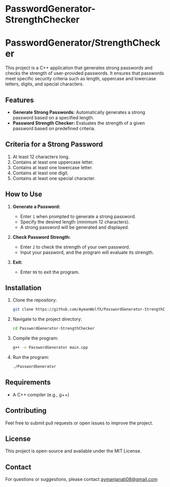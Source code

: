 # PasswordGenerator-StrengthChecker

# PasswordGenerator/StrengthChecker

This project is a C++ application that generates strong passwords and checks the strength of user-provided passwords. It ensures that passwords meet specific security criteria such as length, uppercase and lowercase letters, digits, and special characters.

## Features

- **Generate Strong Passwords:** Automatically generates a strong password based on a specified length.
- **Password Strength Checker:** Evaluates the strength of a given password based on predefined criteria.

## Criteria for a Strong Password

1. At least 12 characters long.
2. Contains at least one uppercase letter.
3. Contains at least one lowercase letter.
4. Contains at least one digit.
5. Contains at least one special character.

## How to Use

1. **Generate a Password:**
   - Enter `1` when prompted to generate a strong password.
   - Specify the desired length (minimum 12 characters).
   - A strong password will be generated and displayed.

2. **Check Password Strength:**
   - Enter `2` to check the strength of your own password.
   - Input your password, and the program will evaluate its strength.

3. **Exit:**
   - Enter `99` to exit the program.

## Installation

1. Clone the repository:
    ```bash
    git clone https://github.com/AymanWolfX/PasswordGenerator-StrengthChecker.git
    ```

2. Navigate to the project directory:
    ```bash
    cd PasswordGenerator-StrengthChecker
    ```

3. Compile the program:
    ```bash
    g++ -o PasswordGenerator main.cpp
    ```

4. Run the program:
    ```bash
    ./PasswordGenerator
    ```

## Requirements

- A C++ compiler (e.g., g++)

## Contributing

Feel free to submit pull requests or open issues to improve the project.

## License

This project is open-source and available under the MIT License.

## Contact

For questions or suggestions, please contact aymanjanati08@gmail.com

